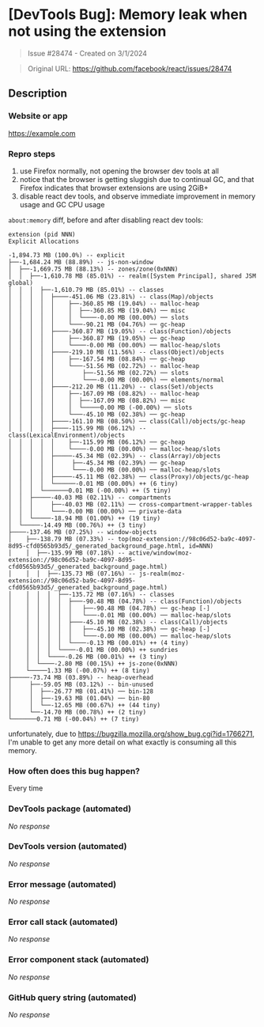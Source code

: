 # [DevTools Bug]: Memory leak when not using the extension

> Issue #28474 - Created on 3/1/2024

> Original URL: https://github.com/facebook/react/issues/28474

## Description

### Website or app

https://example.com

### Repro steps

1. use Firefox normally, not opening the browser dev tools at all
2. notice that the browser is getting sluggish due to continual GC, and that Firefox indicates that browser extensions are using 2GiB+
3. disable react dev tools, and observe immediate improvement in memory usage and GC CPU usage

`about:memory` diff, before and after disabling react dev tools:

```
extension (pid NNN)
Explicit Allocations

-1,894.73 MB (100.0%) -- explicit
├──-1,684.24 MB (88.89%) -- js-non-window
│  ├──-1,669.75 MB (88.13%) -- zones/zone(0xNNN)
│  │  ├──-1,610.78 MB (85.01%) -- realm([System Principal], shared JSM global)
│  │  │  ├──-1,610.79 MB (85.01%) -- classes
│  │  │  │  ├────-451.06 MB (23.81%) -- class(Map)/objects
│  │  │  │  │    ├──-360.85 MB (19.04%) -- malloc-heap
│  │  │  │  │    │  ├──-360.85 MB (19.04%) ── misc
│  │  │  │  │    │  └────-0.00 MB (00.00%) ── slots
│  │  │  │  │    └───-90.21 MB (04.76%) ── gc-heap
│  │  │  │  ├────-360.87 MB (19.05%) -- class(Function)/objects
│  │  │  │  │    ├──-360.87 MB (19.05%) ── gc-heap
│  │  │  │  │    └────-0.00 MB (00.00%) ── malloc-heap/slots
│  │  │  │  ├────-219.10 MB (11.56%) -- class(Object)/objects
│  │  │  │  │    ├──-167.54 MB (08.84%) ── gc-heap
│  │  │  │  │    └───-51.56 MB (02.72%) -- malloc-heap
│  │  │  │  │        ├──-51.56 MB (02.72%) ── slots
│  │  │  │  │        └───-0.00 MB (00.00%) ── elements/normal
│  │  │  │  ├────-212.20 MB (11.20%) -- class(Set)/objects
│  │  │  │  │    ├──-167.09 MB (08.82%) -- malloc-heap
│  │  │  │  │    │  ├──-167.09 MB (08.82%) ── misc
│  │  │  │  │    │  └─────0.00 MB (-00.00%) ── slots
│  │  │  │  │    └───-45.10 MB (02.38%) ── gc-heap
│  │  │  │  ├────-161.10 MB (08.50%) ── class(Call)/objects/gc-heap
│  │  │  │  ├────-115.99 MB (06.12%) -- class(LexicalEnvironment)/objects
│  │  │  │  │    ├──-115.99 MB (06.12%) ── gc-heap
│  │  │  │  │    └────-0.00 MB (00.00%) ── malloc-heap/slots
│  │  │  │  ├─────-45.34 MB (02.39%) -- class(Array)/objects
│  │  │  │  │     ├──-45.34 MB (02.39%) ── gc-heap
│  │  │  │  │     └───-0.00 MB (00.00%) ── malloc-heap/slots
│  │  │  │  ├─────-45.11 MB (02.38%) ── class(Proxy)/objects/gc-heap
│  │  │  │  └──────-0.01 MB (00.00%) ++ (6 tiny)
│  │  │  └───────0.01 MB (-00.00%) ++ (5 tiny)
│  │  ├─────-40.03 MB (02.11%) -- compartments
│  │  │     ├──-40.03 MB (02.11%) ── cross-compartment-wrapper-tables
│  │  │     └───-0.00 MB (00.00%) ── private-data
│  │  └─────-18.94 MB (01.00%) ++ (19 tiny)
│  └─────-14.49 MB (00.76%) ++ (3 tiny)
├────-137.46 MB (07.25%) -- window-objects
│    ├──-138.79 MB (07.33%) -- top(moz-extension://98c06d52-ba9c-4097-8d95-cfd0565b93d5/_generated_background_page.html, id=NNN)
│    │  ├──-135.99 MB (07.18%) -- active/window(moz-extension://98c06d52-ba9c-4097-8d95-cfd0565b93d5/_generated_background_page.html)
│    │  │  ├──-135.73 MB (07.16%) -- js-realm(moz-extension://98c06d52-ba9c-4097-8d95-cfd0565b93d5/_generated_background_page.html)
│    │  │  │  ├──-135.72 MB (07.16%) -- classes
│    │  │  │  │  ├───-90.48 MB (04.78%) -- class(Function)/objects
│    │  │  │  │  │   ├──-90.48 MB (04.78%) ── gc-heap [-]
│    │  │  │  │  │   └───-0.01 MB (00.00%) ── malloc-heap/slots
│    │  │  │  │  ├───-45.10 MB (02.38%) -- class(Call)/objects
│    │  │  │  │  │   ├──-45.10 MB (02.38%) ── gc-heap [-]
│    │  │  │  │  │   └───-0.00 MB (00.00%) ── malloc-heap/slots
│    │  │  │  │  └────-0.13 MB (00.01%) ++ (4 tiny)
│    │  │  │  └────-0.01 MB (00.00%) ++ sundries
│    │  │  └────-0.26 MB (00.01%) ++ (3 tiny)
│    │  └────-2.80 MB (00.15%) ++ js-zone(0xNNN)
│    └─────1.33 MB (-00.07%) ++ (8 tiny)
├─────-73.74 MB (03.89%) -- heap-overhead
│     ├──-59.05 MB (03.12%) -- bin-unused
│     │  ├──-26.77 MB (01.41%) ── bin-128
│     │  ├──-19.63 MB (01.04%) ── bin-80
│     │  └──-12.65 MB (00.67%) ++ (44 tiny)
│     └──-14.70 MB (00.78%) ++ (2 tiny)
└───────0.71 MB (-00.04%) ++ (7 tiny)
```

unfortunately, due to https://bugzilla.mozilla.org/show_bug.cgi?id=1766271, I'm unable to get any more detail on what exactly is consuming all this memory.

### How often does this bug happen?

Every time

### DevTools package (automated)

_No response_

### DevTools version (automated)

_No response_

### Error message (automated)

_No response_

### Error call stack (automated)

_No response_

### Error component stack (automated)

_No response_

### GitHub query string (automated)

_No response_
